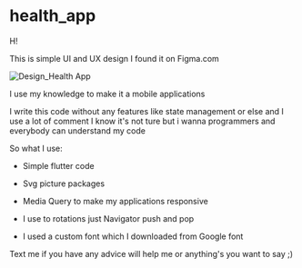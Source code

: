 # health_app

H!

This is simple UI and UX design I found it on Figma.com

![Design_Health App](https://user-images.githubusercontent.com/95950048/210860633-bd41c967-8e9d-4844-8b88-169e6ba8802f.png)

I use my knowledge to make it a mobile applications

I write this code without any features like state management or else and I use a lot of comment I know it's not ture but i wanna programmers and everybody can understand my code

So what I use:

- Simple flutter code

- Svg picture packages

- Media Query to make my applications responsive

- I use to rotations just Navigator push and pop

- I used a custom font which I downloaded from Google font

Text me if you have any advice will help me or anything's you want to say ;)
